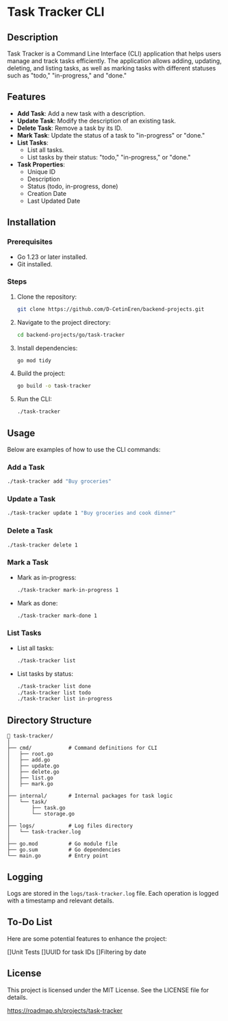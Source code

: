 # Task Tracker CLI

## Description

Task Tracker is a Command Line Interface (CLI) application that helps users manage and track tasks efficiently. The application allows adding, updating, deleting, and listing tasks, as well as marking tasks with different statuses such as "todo," "in-progress," and "done."

## Features

- **Add Task**: Add a new task with a description.
- **Update Task**: Modify the description of an existing task.
- **Delete Task**: Remove a task by its ID.
- **Mark Task**: Update the status of a task to "in-progress" or "done."
- **List Tasks**:
  - List all tasks.
  - List tasks by their status: "todo," "in-progress," or "done."
- **Task Properties**:
  - Unique ID
  - Description
  - Status (todo, in-progress, done)
  - Creation Date
  - Last Updated Date

## Installation

### Prerequisites

- Go 1.23 or later installed.
- Git installed.

### Steps

1. Clone the repository:
   ```bash
   git clone https://github.com/D-CetinEren/backend-projects.git
   ```
2. Navigate to the project directory:
   ```bash
   cd backend-projects/go/task-tracker
   ```
3. Install dependencies:
   ```bash
   go mod tidy
   ```
4. Build the project:
   ```bash
   go build -o task-tracker
   ```
5. Run the CLI:
   ```bash
   ./task-tracker
   ```

## Usage

Below are examples of how to use the CLI commands:

### Add a Task

```bash
./task-tracker add "Buy groceries"
```

### Update a Task

```bash
./task-tracker update 1 "Buy groceries and cook dinner"
```

### Delete a Task

```bash
./task-tracker delete 1
```

### Mark a Task

- Mark as in-progress:
  ```bash
  ./task-tracker mark-in-progress 1
  ```
- Mark as done:
  ```bash
  ./task-tracker mark-done 1
  ```

### List Tasks

- List all tasks:
  ```bash
  ./task-tracker list
  ```
- List tasks by status:
  ```bash
  ./task-tracker list done
  ./task-tracker list todo
  ./task-tracker list in-progress
  ```

## Directory Structure

```plaintext
📂 task-tracker/
│
├── cmd/            # Command definitions for CLI
│   ├── root.go
│   ├── add.go
│   ├── update.go
│   ├── delete.go
│   ├── list.go
│   ├── mark.go
│
├── internal/       # Internal packages for task logic
│   └── task/
│       ├── task.go
│       └── storage.go
│
├── logs/           # Log files directory
│   └── task-tracker.log
│
├── go.mod          # Go module file
├── go.sum          # Go dependencies
└── main.go         # Entry point
```

## Logging

Logs are stored in the `logs/task-tracker.log` file. Each operation is logged with a timestamp and relevant details.

## To-Do List

Here are some potential features to enhance the project:

[]Unit Tests
[]UUID for task IDs
[]Filtering by date

## License

This project is licensed under the MIT License. See the LICENSE file for details.

https://roadmap.sh/projects/task-tracker
